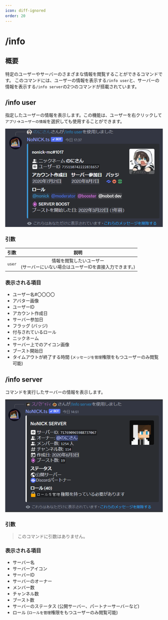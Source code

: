 ```yaml
---
icon: diff-ignored
order: 20
---
```


# /info

## 概要
特定のユーザーやサーバーのさまざまな情報を閲覧することができるコマンドです。
このコマンドには、ユーザーの情報を表示する`/info user`と、サーバーの情報を表示する`/info server`の2つのコマンドが搭載されています。

## /info user
指定したユーザーの情報を表示します。この機能は、ユーザーを右クリックして`アプリ`→`ユーザーの情報`を選択しても使用することができます。

![](/static/features/info/1.png)

### 引数

引数   | 説明
:---   | :---:
`user` | 情報を閲覧したいユーザー<br>(サーバーにいない場合はユーザーIDを直接入力できます。)

### 表示される項目

* ユーザー名#〇〇〇〇
* アバター画像
* ユーザーID
* アカウント作成日
* サーバー参加日
* フラッグ (バッジ)
* 付与されているロール
* ニックネーム
* サーバー上でのアイコン画像
* ブースト開始日
* タイムアウトが終了する時間 (`メッセージを管理`権限をもつユーザーのみ閲覧可能)

## /info server
コマンドを実行したサーバーの情報を表示します。

![](/static/features/info/2.png)

### 引数
> このコマンドに引数はありません。

### 表示される項目

* サーバー名
* サーバーアイコン
* サーバーID
* サーバーのオーナー
* メンバー数
* チャンネル数
* ブースト数
* サーバーのステータス (公開サーバー、パートナーサーバーなど)
* ロール (`ロールを管理`権限をもつユーザーのみ閲覧可能)

